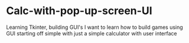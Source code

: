 # Calc-with-pop-up-screen-UI
Learning Tkinter, building GUI's
I want to learn how to build games using GUI
starting off simple with just a simple calculator
with user interface
